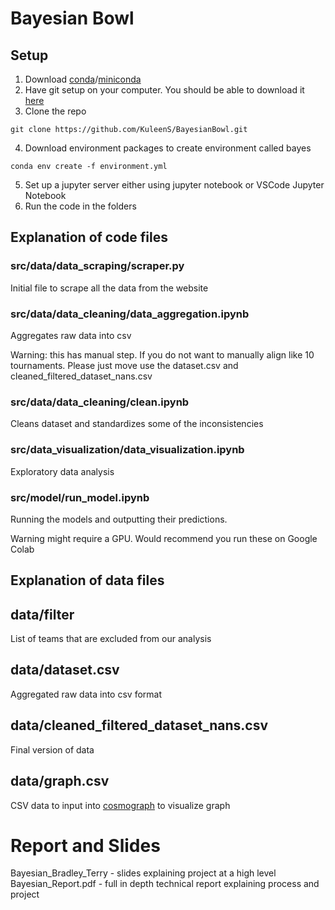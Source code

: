 # Bayesian Bowl 

## Setup 
1. Download [conda](https://www.anaconda.com/download/)/[miniconda](https://docs.conda.io/projects/miniconda/en/latest/) 
2. Have git setup on your computer. You should be able to download it [here](https://git-scm.com/downloads)
3. Clone the repo
```
git clone https://github.com/KuleenS/BayesianBowl.git
```
4. Download environment packages to create environment called bayes
```
conda env create -f environment.yml
```
5. Set up a jupyter server either using jupyter notebook or VSCode Jupyter Notebook
6. Run the code in the folders


## Explanation of code files

### src/data/data_scraping/scraper.py
Initial file to scrape all the data from the website

### src/data/data_cleaning/data_aggregation.ipynb
Aggregates raw data into csv

Warning: this has manual step. If you do not want to manually align like 10 tournaments. Please just move use the dataset.csv and cleaned_filtered_dataset_nans.csv

### src/data/data_cleaning/clean.ipynb
Cleans dataset and standardizes some of the inconsistencies

### src/data_visualization/data_visualization.ipynb
Exploratory data analysis

### src/model/run_model.ipynb
Running the models and outputting their predictions.

Warning might require a GPU. Would recommend you run these on Google Colab

## Explanation of data files

## data/filter
List of teams that are excluded from our analysis

## data/dataset.csv
Aggregated raw data into csv format

## data/cleaned_filtered_dataset_nans.csv
Final version of data

## data/graph.csv
CSV data to input into [cosmograph](https://cosmograph.app/) to visualize graph

# Report and Slides 

Bayesian_Bradley_Terry - slides explaining project at a high level
Bayesian_Report.pdf - full in depth technical report explaining process and project

